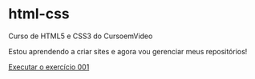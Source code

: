 # html-css
Curso de HTML5 e CSS3 do CursoemVideo

Estou aprendendo a criar sites e agora vou gerenciar meus repositórios!

<a href="https://joalyssonsouza.github.io/html-css/exercicios/ex001/index.html">Executar o exercício 001</a>